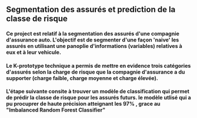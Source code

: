 ## Segmentation des assurés et prediction de la classe de risque
#### Ce project est relatif à la segmentation des assurés d'une compagnie d'assurance auto. L'objectif est de segmenter d'une façon 'naive' les assurés en utilisant une panoplie d'informations (variables) relatives à eux et à leur vehicule.
#### Le K-prototype technique a permis de mettre en evidence trois catégories d'assurés selon la charge de risque que la compagnie d'assurance a du supporter (charge faible, charge moyenne et charge élevée).
#### L'étape suivante consite à trouver un modèle de classification qui permet de prédir la classe de risque pour les assurés futurs. le modèle utlisé qui a pu procuprer de haute précision atteignant les 97% , grace au  "Imbalanced Random Forest Classifier"



